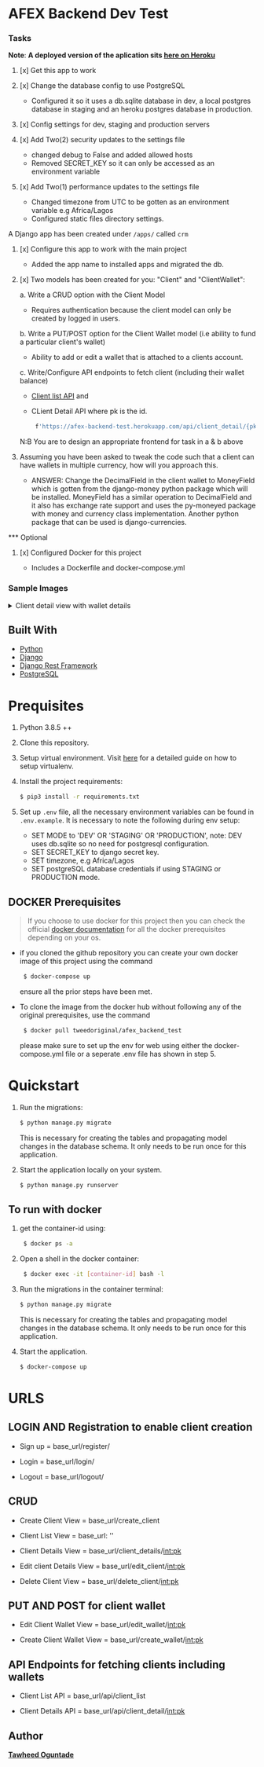 # AFEX Backend Dev Test

### Tasks

**Note**: **A deployed version of the aplication sits [here on Heroku](https://afex-backend-test.herokuapp.com/)**

1. [x] Get this app to work
2. [x] Change the database config to use PostgreSQL

   * Configured it so it uses a db.sqlite database in dev, a local postgres database in staging and an heroku postgres database in production.

3. [x] Config settings for dev, staging and production servers

4. [x] Add Two(2) security updates to the settings file
      
      * changed debug to False and added allowed hosts
      * Removed SECRET_KEY so it can only be accessed as an environment variable

5. [x] Add Two(1) performance updates to the settings file

      * Changed timezone from UTC to be gotten as an environment variable e.g Africa/Lagos
      * Configured static files directory settings.


A Django app has been created under `/apps/` called `crm`

1. [x] Configure this app to work with the main project

      * Added the app name to installed apps and migrated the db.

2. [x] Two models has been created for you: "Client" and "ClientWallet":

   a. Write a CRUD option with the Client Model

      * Requires authentication because the client model can only be created by logged in users.

   b. Write a PUT/POST option for the Client Wallet model (i.e ability to fund a particular client's wallet)

      * Ability to add or edit a wallet that is attached to a clients account.

   c. Write/Configure API endpoints to fetch client (including their wallet balance)

      * [Client list API](https://afex-backend-test.herokuapp.com/api/client_list) and

      * CLient Detail API where pk is the id.
         ```sh
          f'https://afex-backend-test.herokuapp.com/api/client_detail/{pk}'
         ```
      
   N:B You are to design an appropriate frontend for task in a & b above
3. Assuming you have been asked to tweak the code such that a client can have wallets in multiple currency, how will you approach this.

      * ANSWER: Change the DecimalField in the client wallet to MoneyField which is gotten from the django-money python package which will be installed. MoneyField has a similar operation to DecimalField and it also has exchange rate support and uses the py-moneyed package with money and currency class implementation. Another python package that can be used is django-currencies. 


\*\*\* Optional

1. [x] Configured Docker for this project

      * Includes a Dockerfile and docker-compose.yml
      

### Sample Images

<details>
<summary>Client detail view with wallet details</summary>

![output](./images/client_detail.png)

<summary>Client creation view</summary>

![output](./images/create_client.png)

<summary>Client list API view</summary>

![output](./images/client_list_api.png)

<summary>Client detail API view</summary>

![output](./images/client_detail_api.png)


</details>


## Built With

- [Python](https://www.python.org/)
- [Django](https://www.djangoproject.com/)
- [Django Rest Framework](https://www.django-rest-framework.org/)
- [PostgreSQL](https://www.postgresql.org/)



# Prequisites

1. Python 3.8.5 ++

2. Clone this repository.

3. Setup virtual environment. Visit [here](https://docs.python.org/3/library/venv.html) for a detailed guide on how to setup virtualenv.

4. Install the project requirements:
    ```sh
    $ pip3 install -r requirements.txt
    ```

5. Set up `.env` file, all the necessary environment variables can be found in `.env.example`. It is necessary to note the following during env setup:
   * SET MODE to 'DEV' OR 'STAGING' OR 'PRODUCTION', note: DEV uses db.sqlite so no need for postgresql configuration.
   * SET SECRET_KEY to django secret key.
   * SET timezone, e.g Africa/Lagos
   * SET postgreSQL database credentials if using STAGING or PRODUCTION mode.

## DOCKER Prerequisites
> If you choose to use docker for this project then you can check the official [docker documentation](https://docs.docker.com/desktop/) for all the docker prerequisites depending on your os.

- if you cloned the github repository you can create your own docker image of this project using the command 
   ```sh
    $ docker-compose up
    ```
    ensure all the prior steps have been met.

- To clone the image from the docker hub without following any of the original prerequisites, use the command 
   ```sh
    $ docker pull tweedoriginal/afex_backend_test
    ```
    please make sure to set up the env for web using either the docker-compose.yml file or a seperate .env file has shown in step 5.

# Quickstart

1. Run the migrations:
    ```sh
    $ python manage.py migrate
    ```
    This is necessary for creating the tables and propagating model changes in the database schema. It only needs to be run once for this application.

2. Start the application locally on your system.
    ```sh
    $ python manage.py runserver
    ```

## To run with docker 
1. get the container-id using:

   ```sh
    $ docker ps -a 
    ```

2. Open a shell in the docker container:

   ```sh
    $ docker exec -it [container-id] bash -l 
    ```

3. Run the migrations in the container terminal: 
    ```sh
    $ python manage.py migrate
    ```
    This is necessary for creating the tables and propagating model changes in the database schema. It only needs to be run once for this application.

4. Start the application.
      ```sh
      $ docker-compose up 
      ```

# URLS

## LOGIN AND Registration to enable client creation

- Sign up = base_url/register/

- Login = base_url/login/

- Logout = base_url/logout/ 

## CRUD

- Create Client View = base_url/create_client

- Client List View = base_url: ''

- Client Details View = base_url/client_details/<int:pk> 

- Edit client Details View = base_url/edit_client/<int:pk> 

- Delete Client View = base_url/delete_client/<int:pk>



## PUT AND POST for client wallet

- Edit Client Wallet View = base_url/edit_wallet/<int:pk> 

- Create Client Wallet View = base_url/create_wallet/<int:pk>


## API Endpoints for fetching clients including wallets

- Client List API = base_url/api/client_list

- Client Details API = base_url/api/client_detail/<int:pk> 


## Author

**[Tawheed Oguntade](https://github.com/TWEEDOriginal/)**
